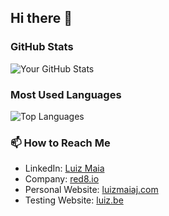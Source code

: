 ## Hi there 👋

### GitHub Stats

![Your GitHub Stats](https://github-readme-stats.vercel.app/api?username=luizmaiaj&show_icons=true&theme=radical)

### Most Used Languages

![Top Languages](https://github-readme-stats.vercel.app/api/top-langs/?username=luizmaiaj&layout=compact)

<!-- Language stats will be inserted here -->

### 📫 How to Reach Me

- LinkedIn: [Luiz Maia](https://www.linkedin.com/in/luizcarlosmaiajunior/)
- Company: [red8.io](https://red8.io)
- Personal Website: [luizmaiaj.com](https://luizmaiaj.com)
- Testing Website: [luiz.be](https://luiz.be)

<!--
**luizmaiaj/luizmaiaj** is a ✨ _special_ ✨ repository because its `README.md` (this file) appears on your GitHub profile.

Here are some ideas to get you started:

- 🔭 I’m currently working on ...
- 🌱 I’m currently learning ...
- 👯 I’m looking to collaborate on ...
- 🤔 I’m looking for help with ...
- 💬 Ask me about ...
- 📫 How to reach me: ...
- 😄 Pronouns: ...
- ⚡ Fun fact: ...
-->
